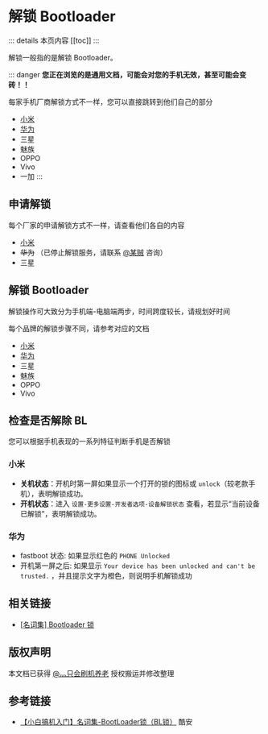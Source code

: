 # 解锁 Bootloader

::: details 本页内容
[[toc]]
:::

解锁一般指的是解锁 Bootloader。

::: danger
__您正在浏览的是通用文档，可能会对您的手机无效，甚至可能会变砖！！__

每家手机厂商解锁方式不一样，您可以直接跳转到他们自己的部分

* [小米](xiaomi.md)
* [华为](huawei.md)
* 三星
* 魅族
* OPPO
* Vivo
* 一加
:::

## 申请解锁

每个厂家的申请解锁方式不一样，请查看他们各自的内容

* [小米](https://www.miui.com/unlock/index.html)
* ~~华为~~ （已停止解锁服务，请联系 [@某贼](http://www.coolapk.com/u/3463951) 咨询）
* 三星

## 解锁 Bootloader

解锁操作可大致分为手机端-电脑端两步，时间跨度较长，请规划好时间

每个品牌的解锁步骤不同，请参考对应的文档

* [小米](xiaomi.md)
* [华为](huawei.md)
* 三星
* 魅族
* OPPO
* Vivo

## 检查是否解除 BL

您可以根据手机表现的一系列特征判断手机是否解锁

### 小米

* __关机状态__：开机时第一屏如果显示一个打开的锁的图标或 `unlock`（较老款手机），表明解锁成功。
* __开机状态__：进入 `设置-更多设置-开发者选项-设备解锁状态` 查看，若显示“当前设备已解锁”，表明解锁成功。

### 华为

* fastboot 状态: 如果显示红色的 `PHONE Unlocked`
* 开机第一屏之后: 如果显示 `Your device has been unlocked and can't be trusted.` ，并且提示文字为橙色，则说明手机解锁成功

## 相关链接

* [[名词集] Bootloader 锁](../../normal/noun.md)

## 版权声明

本文档已获得 [@灬只会刷机养老](http://www.coolapk.com/u/11090720) 授权搬运并修改整理

## 参考链接

* [【小白搞机入门】名词集-BootLoader锁（BL锁）](https://www.coolapk.com/feed/42674591?shareKey=YzQ2MThhNmI5MmNiNjNkNTcwOGM~) 酷安
